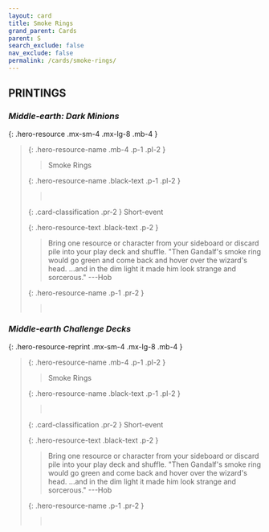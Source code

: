 ```yaml
---
layout: card
title: Smoke Rings
grand_parent: Cards
parent: S
search_exclude: false
nav_exclude: false
permalink: /cards/smoke-rings/
---
```


## PRINTINGS


### _Middle-earth: Dark Minions_

{: .hero-resource .mx-sm-4 .mx-lg-8 .mb-4 }
> {: .hero-resource-name .mb-4 .p-1 .pl-2 }
> > <div class="card-mp"></div>
> > <div class="card-name">Smoke Rings</div>
>
> {: .hero-resource-name .black-text .p-1 .pl-2 }
> > &nbsp;
>
> {: .card-classification .pr-2 }
> Short-event
>
> {: .hero-resource-text .black-text .p-2 }
> > Bring one resource or character from your sideboard or discard pile into your play deck and shuffle.  "Then Gandalf's smoke ring would go green and come back and hover over the wizard's head. ...and in the dim light it made him look strange and sorcerous." ---Hob 
> 
> {: .hero-resource-name .p-1 .pr-2 }
> > <div class="card-shield"></div>
> > <div class="card-corruption">&nbsp;</div>

### _Middle-earth Challenge Decks_

{: .hero-resource-reprint .mx-sm-4 .mx-lg-8 .mb-4 }
> {: .hero-resource-name .mb-4 .p-1 .pl-2 }
> > <div class="card-mp"></div>
> > <div class="card-name">Smoke Rings</div>
>
> {: .hero-resource-name .black-text .p-1 .pl-2 }
> > &nbsp;
>
> {: .card-classification .pr-2 }
> Short-event
>
> {: .hero-resource-text .black-text .p-2 }
> > Bring one resource or character from your sideboard or discard pile into your play deck and shuffle.  "Then Gandalf's smoke ring would go green and come back and hover over the wizard's head. ...and in the dim light it made him look strange and sorcerous." ---Hob 
> 
> {: .hero-resource-name .p-1 .pr-2 }
> > <div class="card-shield"></div>
> > <div class="card-corruption">&nbsp;</div>
